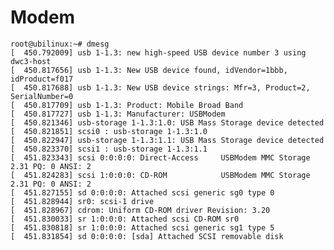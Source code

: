 # Modem

    root@ubilinux:~# dmesg
    [  450.792009] usb 1-1.3: new high-speed USB device number 3 using dwc3-host
    [  450.817656] usb 1-1.3: New USB device found, idVendor=1bbb, idProduct=f017
    [  450.817688] usb 1-1.3: New USB device strings: Mfr=3, Product=2, SerialNumber=0
    [  450.817709] usb 1-1.3: Product: Mobile Broad Band
    [  450.817727] usb 1-1.3: Manufacturer: USBModem
    [  450.821346] usb-storage 1-1.3:1.0: USB Mass Storage device detected
    [  450.821851] scsi0 : usb-storage 1-1.3:1.0
    [  450.822947] usb-storage 1-1.3:1.1: USB Mass Storage device detected
    [  450.823370] scsi1 : usb-storage 1-1.3:1.1
    [  451.823343] scsi 0:0:0:0: Direct-Access     USBModem MMC Storage      2.31 PQ: 0 ANSI: 2
    [  451.824283] scsi 1:0:0:0: CD-ROM            USBModem MMC Storage      2.31 PQ: 0 ANSI: 2
    [  451.827155] sd 0:0:0:0: Attached scsi generic sg0 type 0
    [  451.828944] sr0: scsi-1 drive
    [  451.828967] cdrom: Uniform CD-ROM driver Revision: 3.20
    [  451.830033] sr 1:0:0:0: Attached scsi CD-ROM sr0
    [  451.830818] sr 1:0:0:0: Attached scsi generic sg1 type 5
    [  451.831854] sd 0:0:0:0: [sda] Attached SCSI removable disk
    

